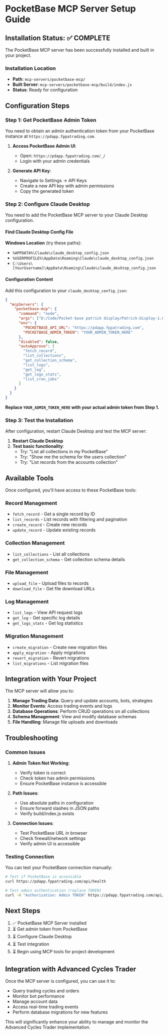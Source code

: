 # PocketBase MCP Server Setup Guide

## Installation Status: ✅ COMPLETE

The PocketBase MCP server has been successfully installed and built in your project.

### Installation Location
- **Path**: `mcp-servers/pocketbase-mcp/`
- **Built Server**: `mcp-servers/pocketbase-mcp/build/index.js`
- **Status**: Ready for configuration

## Configuration Steps

### Step 1: Get PocketBase Admin Token

You need to obtain an admin authentication token from your PocketBase instance at `https://pdapp.fppatrading.com`.

1. **Access PocketBase Admin UI**:
   - Open: `https://pdapp.fppatrading.com/_/`
   - Login with your admin credentials

2. **Generate API Key**:
   - Navigate to Settings → API Keys
   - Create a new API key with admin permissions
   - Copy the generated token

### Step 2: Configure Claude Desktop

You need to add the PocketBase MCP server to your Claude Desktop configuration.

#### Find Claude Desktop Config File

**Windows Location** (try these paths):
- `%APPDATA%\Claude\claude_desktop_config.json`
- `%USERPROFILE%\AppData\Roaming\Claude\claude_desktop_config.json`
- `C:\Users\[YourUsername]\AppData\Roaming\Claude\claude_desktop_config.json`

#### Configuration Content

Add this configuration to your `claude_desktop_config.json`:

```json
{
  "mcpServers": {
    "pocketbase-mcp": {
      "command": "node",
      "args": ["D:/Code/Pocket-base patrick display/Patrick-Display-1.0.71/Patrick-Display-1.0.71/mcp-servers/pocketbase-mcp/build/index.js"],
      "env": {
        "POCKETBASE_API_URL": "https://pdapp.fppatrading.com",
        "POCKETBASE_ADMIN_TOKEN": "YOUR_ADMIN_TOKEN_HERE"
      },
      "disabled": false,
      "autoApprove": [
        "fetch_record",
        "list_collections",
        "get_collection_schema",
        "list_logs",
        "get_log",
        "get_logs_stats",
        "list_cron_jobs"
      ]
    }
  }
}
```

**Replace `YOUR_ADMIN_TOKEN_HERE` with your actual admin token from Step 1.**

### Step 3: Test the Installation

After configuration, restart Claude Desktop and test the MCP server:

1. **Restart Claude Desktop**
2. **Test basic functionality**:
   - Try: "List all collections in my PocketBase"
   - Try: "Show me the schema for the users collection"
   - Try: "List records from the accounts collection"

## Available Tools

Once configured, you'll have access to these PocketBase tools:

### Record Management
- `fetch_record` - Get a single record by ID
- `list_records` - List records with filtering and pagination
- `create_record` - Create new records
- `update_record` - Update existing records

### Collection Management
- `list_collections` - List all collections
- `get_collection_schema` - Get collection schema details

### File Management
- `upload_file` - Upload files to records
- `download_file` - Get file download URLs

### Log Management
- `list_logs` - View API request logs
- `get_log` - Get specific log details
- `get_logs_stats` - Get log statistics

### Migration Management
- `create_migration` - Create new migration files
- `apply_migration` - Apply migrations
- `revert_migration` - Revert migrations
- `list_migrations` - List migration files

## Integration with Your Project

The MCP server will allow you to:

1. **Manage Trading Data**: Query and update accounts, bots, strategies
2. **Monitor Events**: Access trading events and logs
3. **Database Operations**: Perform CRUD operations on all collections
4. **Schema Management**: View and modify database schemas
5. **File Handling**: Manage file uploads and downloads

## Troubleshooting

### Common Issues

1. **Admin Token Not Working**:
   - Verify token is correct
   - Check token has admin permissions
   - Ensure PocketBase instance is accessible

2. **Path Issues**:
   - Use absolute paths in configuration
   - Ensure forward slashes in JSON paths
   - Verify build/index.js exists

3. **Connection Issues**:
   - Test PocketBase URL in browser
   - Check firewall/network settings
   - Verify admin UI is accessible

### Testing Connection

You can test your PocketBase connection manually:

```bash
# Test if PocketBase is accessible
curl https://pdapp.fppatrading.com/api/health

# Test admin authentication (replace TOKEN)
curl -H "Authorization: Admin TOKEN" https://pdapp.fppatrading.com/api/collections
```

## Next Steps

1. ✅ PocketBase MCP Server installed
2. ⏳ Get admin token from PocketBase
3. ⏳ Configure Claude Desktop
4. ⏳ Test integration
5. ⏳ Begin using MCP tools for project development

## Integration with Advanced Cycles Trader

Once the MCP server is configured, you can use it to:

- Query trading cycles and orders
- Monitor bot performance
- Manage account data
- Access real-time trading events
- Perform database migrations for new features

This will significantly enhance your ability to manage and monitor the Advanced Cycles Trader implementation. 